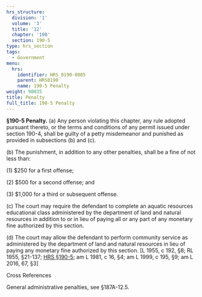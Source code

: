 ```yaml
---
hrs_structure:
  division: '1'
  volume: '3'
  title: '12'
  chapter: '190'
  section: 190-5
type: hrs_section
tags:
  - Government
menu:
  hrs:
    identifier: HRS_0190-0005
    parent: HRS0190
    name: 190-5 Penalty
weight: 98035
title: Penalty
full_title: 190-5 Penalty
---
```

**§190-5 Penalty.** (a) Any person violating this chapter, any rule adopted pursuant thereto, or the terms and conditions of any permit issued under section 190-4, shall be guilty of a petty misdemeanor and punished as provided in subsections (b) and (c).

(b) The punishment, in addition to any other penalties, shall be a fine of not less than:

(1) $250 for a first offense;

(2) $500 for a second offense; and

(3) $1,000 for a third or subsequent offense.

(c) The court may require the defendant to complete an aquatic resources educational class administered by the department of land and natural resources in addition to or in lieu of paying all or any part of any monetary fine authorized by this section.

(d) The court may allow the defendant to perform community service as administered by the department of land and natural resources in lieu of paying any monetary fine authorized by this section. [L 1955, c 192, §8; RL 1955, §21-137; [HRS §190-5](/title-12/chapter-190/section-190-5/); am L 1981, c 16, §4; am L 1999, c 195, §9; am L 2016, 67, §3]

Cross References

General administrative penalties, see §187A-12.5.